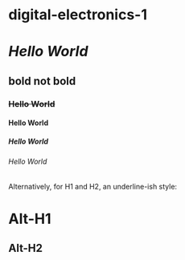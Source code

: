 # digital-electronics-1

# *Hello World*
## __bold__ **not bold**
### ~~Hello World~~
#### Hello World
##### Hello World
###### Hello World

Alternatively, for H1 and H2, an underline-ish style:

Alt-H1
======

Alt-H2
------
